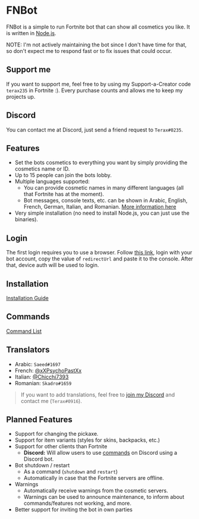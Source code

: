 # FNBot

FNBot is a simple to run Fortnite bot that can show all cosmetics you like. It is written in [Node.js](https://nodejs.org/en).

NOTE: I'm not actively maintaining the bot since I don't have time for that, so don't expect me to respond fast or to fix issues that could occur.

## Support me
If you want to support me, feel free to by using my Support-a-Creator code `terax235` in Fortnite :).
Every purchase counts and allows me to keep my projects up.

## Discord

You can contact me at Discord, just send a friend request to `Terax#0235`.

## Features

- Set the bots cosmetics to everything you want by simply providing the cosmetics name or ID.
- Up to 15 people can join the bots lobby.
- Multiple languages supported:
  - You can provide cosmetic names in many different languages (all that Fortnite has at the moment).
  - Bot messages, console texts, etc. can be shown in Arabic, English, French, German, Italian, and Romanian. [More information here](#Translators)
- Very simple installation (no need to install Node.js, you can just use the binaries).

## Login
The first login requires you to use a browser. Follow [this link](https://www.epicgames.com/id/logout?redirectUrl=https%3A//www.epicgames.com/id/login%3FredirectUrl%3Dhttps%253A%252F%252Fwww.epicgames.com%252Fid%252Fapi%252Fredirect%253FclientId%253Dec684b8c687f479fadea3cb2ad83f5c6%2526responseType%253Dcode), login with your bot account, copy the value of `redirectUrl` and paste it to the console. After that, device auth will be used to login.

## Installation

[Installation Guide](https://github.com/Terax235/fnbot-client/wiki/Installation)

## Commands

[Command List](https://github.com/Terax235/fnbot-client/wiki/Commands)

## Translators

- Arabic: `Saeed#1697`
- French: [@xXPsychoPastXx](https://twitter.com/xXPsychoPastXx)
- Italian: [@Chicchi7393](https://twitter.com/Chicchi7393)
- Romanian: `Skadro#1659`

> If you want to add translations, feel free to [join my Discord](https://discord.gg/dksmQK7) and contact me (`Terax#0916`).

## Planned Features

- Support for changing the pickaxe.
- Support for item variants (styles for skins, backpacks, etc.)
- Support for other clients than Fortnite
  - **Discord:** Will allow users to use [commands](https://github.com/Terax235/fnbot-client/wiki/Commands) on Discord using a Discord bot.
- Bot shutdown / restart
  - As a command (`shutdown` and `restart`)
  - Automatically in case that the Fortnite servers are offline.
- Warnings
  - Automatically receive warnings from the cosmetic servers.
  - Warnings can be used to announce maintenance, to inform about commands/features not working, and more.
- Better support for inviting the bot in own parties
